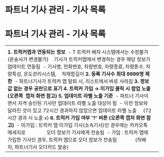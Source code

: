 # 파트너 기사 관리 - 기사 목록

**파트너 기사 관리 - 기사 목록**
=====================

|  |  |
| --- | --- |
|  | |
| **1. 트럭커앱과 연동되는 정보**  - T 트럭커 배차 시스템에서는 수정불가(운송사가 변경불가)    기사가 트럭커앱에서 변경하는 경우 해당 정보가 업데이트 연동됨  - 기사명, 전화번호, 차량번호, 차량종류, 차량톤수, 차량특성, 온도관리시스템,     적재함길이    **2. 등록 기사수 최대 9999명 제한**  - 파트너기사가 트럭커 앱 탈퇴 시, 리스트에서 바로 사라짐    **3. 정보값 없는 경우 공란으로 표기**    **4. 트럭커 가입 → 미가입 클릭 시 팝업 노출 (오른쪽  캡처 화면 참고)**    **5. 업데이트 라벨 노출 기준**  - 파트너 기사이면서 자격 승인된 기사만 업데이트 라벨 노출 대상이 됨  - 이전 정보와 달라진 것이 있고 72시간 경과하지 않았으면 업데이트 라벨 노출      (72시간 경과 시 노출 x)    **6. 트럭커 가입 여부 '?' 버튼 (오른쪽 캡처 화면 참고)**  - 미가입 : 트럭커 앱 미가입 기사(소속기사)인 경우에는 카카오톡 메세지로                 오더 정보가 기사에게 전송됨  - 가입 : 트럭커 앱에 가입한 기사인 경우, 트럭커 앱으로 오더 정보가 전송됨               (직배차, 파트너기사 오더카드 발송) |  |
